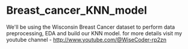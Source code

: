 # Breast_cancer_KNN_model
We'll be using the Wisconsin Breast Cancer dataset to perform data preprocessing, EDA and build our KNN model. for more details visit my youtube channel - http://www.youtube.com/@WiseCoder-rp2zn
